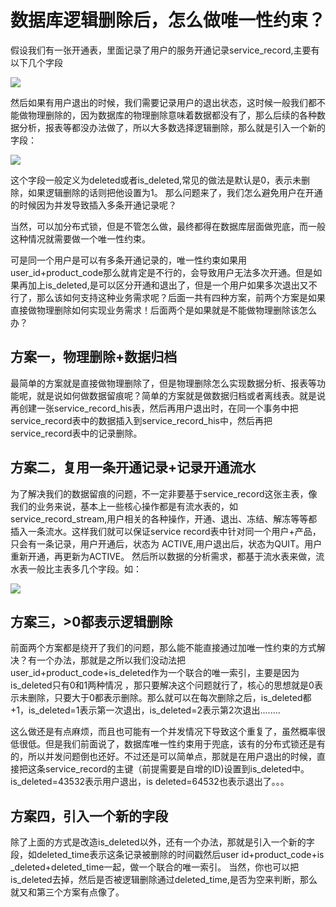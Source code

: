 # 数据库逻辑删除后，怎么做唯一性约束？

假设我们有一张开通表，里面记录了用户的服务开通记录service_record,主要有以下几个字段

![](C:\Users\DELL\Desktop\elite\assets\逻辑删除1.png)

然后如果有用户退出的时候，我们需要记录用户的退出状态，这时候一般我们都不能做物理删除的，因为数据库的物理删除意味着数据都没有了，那么后续的各种数据分析，报表等都没办法做了，所以大多数选择逻辑删除，那么就是引入一个新的字段：

![](C:\Users\DELL\Desktop\elite\assets\逻辑删除2.png)

这个字段一般定义为deleted或者is_deleted,常见的做法是默认是0，表示未删除，如果逻辑删除的话则把他设置为1。 那么问题来了，我们怎么避免用户在开通的时候因为并发导致插入多条开通记录呢？

当然，可以加分布式锁，但是不管怎么做，最终都得在数据库层面做兜底，而一般这种情况就需要做一个唯一性约束。

可是同一个用户是可以有多条开通记录的，唯一性约束如果用user_id+product_code那么就肯定是不行的，会导致用户无法多次开通。但是如果再加上is_deleted,是可以区分开通和退出了，但是一个用户如果多次退出又不行了，那么该如何支持这种业务需求呢？后面一共有四种方案，前两个方案是如果直接做物理删除如何实现业务需求！后面两个是如果就是不能做物理删除该怎么办？

## 方案一，物理删除+数据归档

最简单的方案就是直接做物理删除了，但是物理删除怎么实现数据分析、报表等功能呢，就是说如何做数据留痕呢？简单的方案就是做数据归档或者离线表。就是说再创建一张service_record_his表，然后再用户退出时，在同一个事务中把service_record表中的数据插入到service_record_his中，然后再把service_record表中的记录删除。

## 方案二，复用一条开通记录+记录开通流水

为了解决我们的数据留痕的问题，不一定非要基于service_record这张主表，像我们的业务来说，基本上一些核心操作都是有流水表的，如service_record_stream,用户相关的各种操作，开通、退出、冻结、解冻等等都插入一条流水。这样我们就可以保证service record表中针对同一个用户+产品，只会有一条记录，用户开通后，状态为 ACTIVE,用户退出后，状态为QUIT。用户重新开通，再更新为ACTIVE。 然后所以数据的分析需求，都基于流水表来做，流水表一般比主表多几个字段。如：

![](C:\Users\DELL\Desktop\elite\assets\逻辑删除3.png)

## 方案三，>0都表示逻辑删除

前面两个方案都是绕开了我们的问题，那么能不能直接通过加唯一性约束的方式解决？有一个办法，那就是之所以我们没动法把user_id+product_code+is_deleted作为一个联合的唯一索引，主要是因为is_deleted只有0和1两种情况 ，那只要解决这个问题就行了，核心的思想就是0表示未删除，只要大于0都表示删除。那么就可以在每次删除之后，is_deleted都+1，is_deleted=1表示第一次退出，is_deleted=2表示第2次退出........

这么做还是有点麻烦，而且也可能有一个并发情况下导致这个重复了，虽然概率很低很低。但是我们前面说了，数据库唯一性约束用于兜底，该有的分布式锁还是有的，所以并发问题倒也还好。不过还是可以简单点，那就是在用户退出的时候，直接把这条service_record的主键（前提需要是自增的ID)设置到is_deleted中。is_deleted=43532表示用户退出，is deleted=64532也表示退出了。。。

## 方案四，引入一个新的字段

除了上面的方式是改造is_deleted以外，还有一个办法，那就是引入一个新的字段，如deleted_time表示这条记录被删除的时间戳然后user id+product_code+is _deleted+deleted_time一起，做一个联合的唯一索引。 当然，你也可以把is_deleted去掉，然后是否被逻辑删除通过deleted_time,是否为空来判断，那么就又和第三个方案有点像了。
